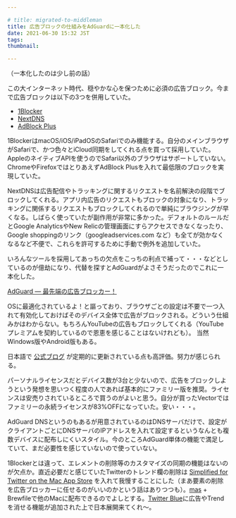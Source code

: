 ```yaml
---

# title: migrated-to-middleman
title: 広告ブロックの仕組みをAdGuardに一本化した
date: 2021-06-30 15:32 JST
tags: 
thumbnail:

---
```


（一本化したのは少し前の話）

この大インターネット時代、穏やかな心を保つために必須の広告ブロック。今まで広告ブロックは以下の3つを併用していた。

* [1Blocker](https://1blocker.com)
* [NextDNS](https://nextdns.io)
* [AdBlock Plus](http://adblockplus.org/)

1BlockerはmacOS/iOS/iPadOSのSafariでのみ機能する。自分のメインブラウザがSafariで、かつ色々とiCloud同期をしてくれる点を買って採用していた。AppleのネイティブAPIを使うのでSafari以外のブラウザはサポートしていない。ChromeやFirefoxではとりあえずAdBlock Plusを入れて最低限のブロックを実現していた。

NextDNSは広告配信やトラッキングに関するリクエストを名前解決の段階でブロックしてくれる。アプリ内広告のリクエストもブロックの対象になり、トラッキングに関係するリクエストもブロックしてくれるので単純にブラウジングが早くなる。しばらく使っていたが副作用が非常に多かった。デフォルトのルールだとGoogle AnalyticsやNew Relicの管理画面にすらアクセスできなくなったり、Google shoppingのリンク（googleadservices.com など）も全てが効かなくなるなど不便で、これらを許可するために手動で例外を追加していた。

いろんなツールを採用してあっちの欠点をこっちの利点で補って・・・などとしているのが億劫になり、代替を探すとAdGuardがよさそうだったのでこれに一本化した。

[AdGuard — 最先端の広告ブロッカー！](https://adguard.com/ja/welcome.html)

OSに最適化されているよ！と謳っており、ブラウザごとの設定は不要で一つ入れて有効化しておけばそのデバイス全体で広告がブロックされる。どういう仕組みかはわからない。もちろんYouTubeの広告もブロックしてくれる（YouTubeプレミアムを契約しているので恩恵を感じることはないけれども）。 当然Windows版やAndroid版もある。

日本語で [公式ブログ](https://adguard.com/ja/blog/index.html) が定期的に更新されている点も高評価。努力が感じられる。

パーソナルライセンスだとデバイス数が3台と少ないので、広告をブロックしようという発想を思いつく程度の人であれば基本的にファミリー版を推奨。ライセンスは安売りされているところで買うのがよいと思う。自分が買ったVectorではファミリーの永続ライセンスが83%OFFになっていた。安い・・・。

AdGuard DNSというのもあるが用意されているのはDNSサーバだけで、設定がクライアントごとにDNSサーバのIPアドレスを入れて設定するというなんとも複数デバイスに配布しにくいスタイル。今のところAdGuard単体の機能で満足していて、まだ必要性を感じていないので使っていない。

1Blockerとは違って、エレメントの削除等のカスタマイズの同期の機能はないのが欠点か。直近必要だと感じていたTwitterのトレンド欄の削除は [Simplified for Twitter on the Mac App Store](https://apps.apple.com/us/app/simplified-for-twitter/id1479307973?mt=12) を入れて我慢することにした（まあ要素の削除を広告ブロッカーに任せるのがいいのかという話はありつつも）。[mas](https://github.com/mas-cli/mas) + Brewfileで他のMacに配布できるのでよしとする。[Twitter Blue](https://japanese.engadget.com/twitter-blue-subscription-023013976.html)に広告やTrendを消せる機能が追加された上で日本展開来てくれ〜。
